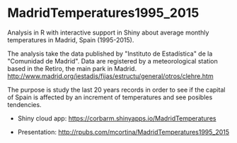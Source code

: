 # MadridTemperatures1995_2015

Analysis in R with interactive support in Shiny about average monthly temperatures in Madrid, Spain (1995-2015).

The analysis take the data published by "Instituto de Estadística" de la "Comunidad de Madrid".
Data are registered by a meteorological station based in the Retiro, the main park in Madrid.
http://www.madrid.org/iestadis/fijas/estructu/general/otros/clehre.htm

The purpose is study the last 20 years records in order to see if the capital of Spain is affected by an increment of temperatures and see posibles tendencies.

- Shiny cloud app: https://corbarm.shinyapps.io/MadridTemperatures

- Presentation: http://rpubs.com/mcortina/MadridTemperatures1995_2015